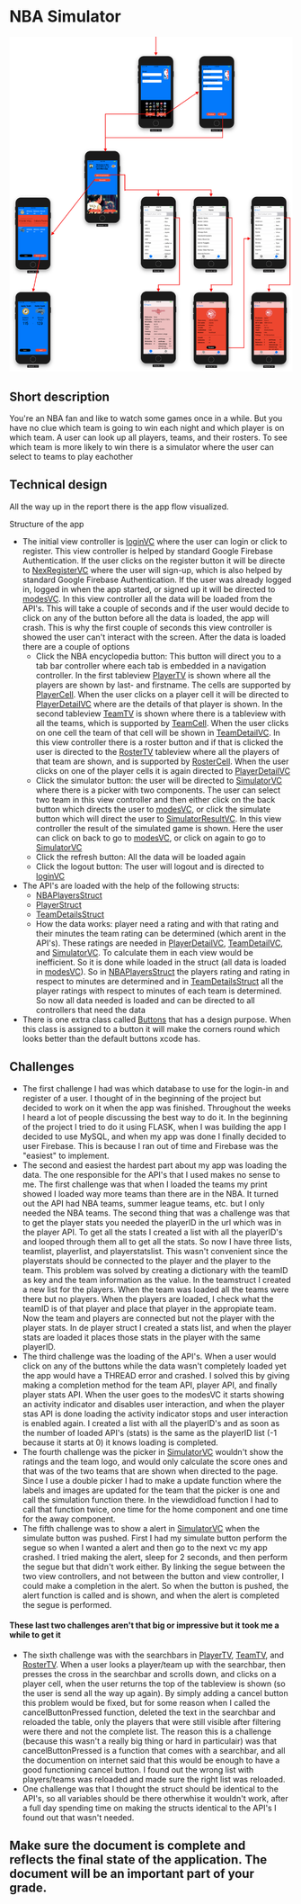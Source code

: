 # NBA Simulator
![](docs/Appflow.png)
## Short description
You're an NBA fan and like to watch some games once in a while. But you have no clue which team is going to win each night and which player is on which team. A user can look up all players, teams, and their rosters. To see which team is more likely to win there is a simulator where the user can select to teams to play eachother

## Technical design
All the way up in the report there is the app flow visualized.

Structure of the app
* The initial view controller is [loginVC](https://github.com/snellebribo98/NBA-Simulator/blob/master/NBA_Score/Login%20%26%20Register/LoginVC.swift) where the user can login or click to register. This view controller is helped by standard Google Firebase Authentication. If the user clicks on the register button it will be directe to [NexRegisterVC](https://github.com/snellebribo98/NBA-Simulator/blob/master/NBA_Score/Login%20%26%20Register/NexRegisterVC.swift) where the user will sign-up, which is also helped by standard Google Firebase Authentication. If the user was already logged in, logged in when the app started, or signed up it will be directed to [modesVC](https://github.com/snellebribo98/NBA-Simulator/blob/master/NBA_Score/modesVC.swift). In this view controller all the data will be loaded from the API's. This will take a couple of seconds and if the user would decide to click on any of the button before all the data is loaded, the app will crash. This is why the first couple of seconds this view controller is showed the user can't interact with the screen. After the data is loaded there are a couple of options
  - Click the NBA encyclopedia button: This button will direct you to a tab bar controller where each tab is embedded in a navigation controller. In the first tableview [PlayerTV](https://github.com/snellebribo98/NBA-Simulator/blob/master/NBA_Score/Current%20NBA/PlayerTV.swift) is shown where all the players are shown by last- and firstname. The cells are supported by [PlayerCell](https://github.com/snellebribo98/NBA-Simulator/blob/master/NBA_Score/Current%20NBA/PlayerCell.swift). When the user clicks on a player cell it will be directed to [PlayerDetailVC](https://github.com/snellebribo98/NBA-Simulator/blob/master/NBA_Score/Current%20NBA/PlayerDetailVC.swift) where are the details of that player is shown. In the second tableview [TeamTV](https://github.com/snellebribo98/NBA-Simulator/blob/master/NBA_Score/Current%20NBA/TeamTV.swift) is shown where there is a tableview with all the teams, which is supported by [TeamCell](https://github.com/snellebribo98/NBA-Simulator/blob/master/NBA_Score/Current%20NBA/TeamCell.swift). When the user clicks on one cell the team of that cell will be shown in [TeamDetailVC](https://github.com/snellebribo98/NBA-Simulator/blob/master/NBA_Score/Current%20NBA/TeamDetailVC.swift). In this view controller there is a roster button and if that is clicked the user is directed to the [RosterTV](https://github.com/snellebribo98/NBA-Simulator/blob/master/NBA_Score/Current%20NBA/RosterTV.swift) tableview where all the players of that team are shown, and is supported by [RosterCell](https://github.com/snellebribo98/NBA-Simulator/blob/master/NBA_Score/Current%20NBA/RosterCell.swift). When the user clicks on one of the player cells it is again directed to [PlayerDetailVC](https://github.com/snellebribo98/NBA-Simulator/blob/master/NBA_Score/Current%20NBA/PlayerDetailVC.swift)
  - Click the simulator button: the user will be directed to [SimulatorVC](https://github.com/snellebribo98/NBA-Simulator/blob/master/NBA_Score/Simulator/SimulatorVC.swift) where there is a picker with two components. The user can select two team in this view controller and then either click on the back button which directs the user to [modesVC](https://github.com/snellebribo98/NBA-Simulator/blob/master/NBA_Score/modesVC.swift), or click the simulate button which will direct the user to [SimulatorResultVC](https://github.com/snellebribo98/NBA-Simulator/blob/master/NBA_Score/Simulator/SimulatorResultVC.swift). In this view controller the result of the simulated game is shown. Here the user can click on back to go to [modesVC](https://github.com/snellebribo98/NBA-Simulator/blob/master/NBA_Score/modesVC.swift), or click on again to go to [SimulatorVC](https://github.com/snellebribo98/NBA-Simulator/blob/master/NBA_Score/Simulator/SimulatorVC.swift) 
  - Click the refresh button: All the data will be loaded again
  - Click the logout button: The user will logout and is directed to [loginVC](https://github.com/snellebribo98/NBA-Simulator/blob/master/NBA_Score/Login%20%26%20Register/LoginVC.swift)
* The API's are loaded with the help of the following structs:
  - [NBAPlayersStruct](https://github.com/snellebribo98/NBA-Simulator/blob/master/NBA_Score/structs/NBAPlayersStruct.swift)
  - [PlayerStruct](https://github.com/snellebribo98/NBA-Simulator/blob/master/NBA_Score/structs/PlayerStruct.swift)
  - [TeamDetailsStruct](https://github.com/snellebribo98/NBA-Simulator/blob/master/NBA_Score/structs/TeamDetailsStruct.swift)
  - How the data works: player need a rating and with that rating and their minutes the team rating can be determined (which arent in the API's). These ratings are needed in [PlayerDetailVC](https://github.com/snellebribo98/NBA-Simulator/blob/master/NBA_Score/Current%20NBA/PlayerDetailVC.swift), [TeamDetailVC](https://github.com/snellebribo98/NBA-Simulator/blob/master/NBA_Score/Current%20NBA/TeamDetailVC.swift), and [SimulatorVC](https://github.com/snellebribo98/NBA-Simulator/blob/master/NBA_Score/Simulator/SimulatorVC.swift). To calculate them in each view would be inefficient. So it is done while loaded in the struct (all data is loaded in [modesVC](https://github.com/snellebribo98/NBA-Simulator/blob/master/NBA_Score/modesVC.swift)). So in [NBAPlayersStruct](https://github.com/snellebribo98/NBA-Simulator/blob/master/NBA_Score/structs/NBAPlayersStruct.swift) the players rating and rating in respect to minutes are determined and in [TeamDetailsStruct](https://github.com/snellebribo98/NBA-Simulator/blob/master/NBA_Score/structs/TeamDetailsStruct.swift) all the player ratings with respect to minutes of each team is determined. So now all data needed is loaded and can be directed to all controllers that need the data
* There is one extra class called [Buttons](https://github.com/snellebribo98/NBA-Simulator/blob/master/NBA_Score/Buttons.swift) that has a design purpose. When this class is assigned to a button it will make the corners round which looks better than the default buttons xcode has.

## Challenges
* The first challenge I had was which database to use for the login-in and register of a user. I thought of in the beginning of the project but decided to work on it when the app was finished. Throughout the weeks I heard a lot of people discussing the best way to do it. In the beginning of the project I tried to do it using FLASK, when I was building the app I decided to use MySQL, and when my app was done I finally decided to user Firebase. This is because I ran out of time and Firebase was the "easiest" to implement. 
* The second and easiest the hardest part about my app was loading the data. The one responsible for the API's that I used makes no sense to me. The first challenge was that when I loaded the teams my print showed I loaded way more teams than there are in the NBA. It turned out the API had NBA teams, summer league teams, etc. but I only needed the NBA teams. The second thing that was a challenge was that to get the player stats you needed the playerID in the url which was in the player API. To get all the stats I created a list with all the playerID's and looped through them all to get all the stats. So now I have three lists, teamlist, playerlist, and playerstatslist. This wasn't convenient since the playerstats should be connected to the player and the player to the team. This problem was solved by creating a dictionary with the teamID as key and the team information as the value. In the teamstruct I created a new list for the players. When the team was loaded all the teams were there but no players. When the players are loaded, I check what the teamID is of that player and place that player in the appropiate team. Now the team and players are connected but not the player with the player stats. In de player struct I created a stats list, and when the player stats are loaded it places those stats in the player with the same playerID. 
* The third challenge was the loading of the API's. When a user would click on any of the buttons while the data wasn't completely loaded yet the app would have a THREAD error and crashed. I solved this by giving making a completion method for the team API, player API, and finally player stats API. When the user goes to the modesVC it starts showing an activity indicator and disables user interaction, and when the player stas API is done loading the activity indicator stops and user interaction is enabled again. I created a list with all the playerID's and as soon as the number of loaded API's (stats) is the same as the playerID list (-1 because it starts at 0) it knows loading is completed.
* The fourth challenge was the picker in [SimulatorVC](https://github.com/snellebribo98/NBA-Simulator/blob/master/NBA_Score/Simulator/SimulatorVC.swift) wouldn't show the ratings and the team logo, and would only calculate the score ones and that was of the two teams that are shown when directed to the page. Since I use a double picker I had to make a update function where the labels and images are updated for the team that the picker is one and call the simulation function there. In the viewdidload function I had to call that function twice, one time for the home component and one time for the away component.
* The fifth challenge was to show a alert in [SimulatorVC](https://github.com/snellebribo98/NBA-Simulator/blob/master/NBA_Score/Simulator/SimulatorVC.swift) when the simulate button was pushed. First I had my simulate button perform the segue so when I wanted a alert and then go to the next vc my app crashed. I tried making the alert, sleep for 2 seconds, and then perform the segue but that didn't work either. By linking the segue between the two view controllers, and not between the button and view controller, I could make a completion in the alert. So when the button is pushed, the alert function is called and is shown, and when the alert is completed the segue is performed.

#### These last two challenges aren't that big or impressive but it took me a while to get it
* The sixth challenge was with the searchbars in [PlayerTV](https://github.com/snellebribo98/NBA-Simulator/blob/master/NBA_Score/Current%20NBA/PlayerTV.swift), [TeamTV](https://github.com/snellebribo98/NBA-Simulator/blob/master/NBA_Score/Current%20NBA/TeamTV.swift), and [RosterTV](https://github.com/snellebribo98/NBA-Simulator/blob/master/NBA_Score/Current%20NBA/RosterTV.swift). When a user looks a player/team up with the searchbar, then presses the cross in the searchbar and scrolls down, and clicks on a player cell, when the user returns the top of the tableview is shown (so the user is send all the way up again). By simply adding a cancel button this problem would be fixed, but for some reason when I called the cancelButtonPressed function, deleted the text in the searchbar and reloaded the table, only the players that were still visible after filtering were there and not the complete list. The reason this is a challenge (because this wasn't a really big thing or hard in particulair) was that cancelButtonPressed is a function that comes with a searchbar, and all the documention on internet said that this would be enough to have a good functioning cancel button. I found out the wrong list with players/teams was reloaded and made sure the right list was reloaded.
* One challenge was that I thought the struct should be identical to the API's, so all variables should be there otherwhise it wouldn't work, after a full day spending time on making the structs identical to the API's I found out that wasn't needed. 


## Make sure the document is complete and reflects the final state of the application. The document will be an important part of your grade.


